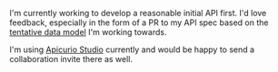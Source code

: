 I'm currently working to develop a reasonable initial API first. I'd love feedback, especially in the form of a PR to my API spec based on the [tentative data model](https://github.com/johnpickett/simplestack/wiki) I'm working towards.

I'm using [Apicurio Studio](https://studio.apicur.io/) currently and would be happy to send a collaboration invite there as well.
